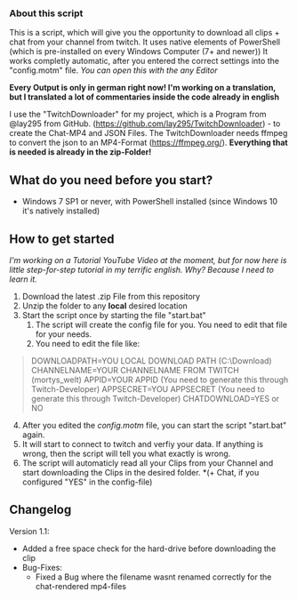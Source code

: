 ### About this script

This is a script, which will give you the opportunity to download all clips + chat from your channel from twitch. It uses native elements of PowerShell (which is pre-installed on every Windows Computer (7+ and newer))
It works completly automatic, after you entered the correct settings into the "config.motm" file. *You can open this with the any Editor*

**Every Output is only in german right now! I'm working on a translation, but I translated a lot of commentaries inside the code already in english**

I use the "TwitchDownloader" for my project, which is a Program from @lay295 from GitHub. (https://github.com/lay295/TwitchDownloader) - to create the Chat-MP4 and JSON Files. The TwitchDownloader needs ffmpeg to convert the json to an MP4-Format (https://ffmpeg.org/). **Everything that is needed is already in the zip-Folder!**

## What do you need before you start?

- Windows 7 SP1 or never, with PowerShell installed (since Windows 10 it's natively installed)


## How to get started

*I'm working on a Tutorial YouTube Video at the moment, but for now here is little step-for-step tutorial in my terrific english. Why? Because I need to learn it.*

1. Download the latest .zip File from this repository
2. Unzip the folder to any **local** desired location
3. Start the script once by starting the file "start.bat"
	1. The script will create the config file for you. You need to edit that file for your needs.
	2. You need to edit the file like:

> DOWNLOADPATH=YOU LOCAL DOWNLOAD PATH (C:\\Download)
> CHANNELNAME=YOUR CHANNELNAME FROM TWITCH (mortys_welt)
> APPID=YOUR APPID (You need to generate this through Twitch-Developer)
> APPSECRET=YOU APPSECRET (You need to generate this through Twitch-Developer)
> CHATDOWNLOAD=YES or NO

4. After you edited the *config.motm* file, you can start the script "start.bat" again.
5. It will start to connect to twitch and verfiy your data. If anything is wrong, then the script will tell you what exactly is wrong.
6. The script will automaticly read all your Clips from your Channel and start downloading the Clips in the desired folder. *(+ Chat, if you configured "YES" in the config-file)

## Changelog
Version 1.1:
- Added a free space check for the hard-drive before downloading the clip
- Bug-Fixes:
	- Fixed a Bug where the filename wasnt renamed correctly for the chat-rendered mp4-files
